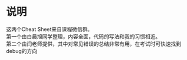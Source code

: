 # 说明

这两个Cheat Sheet来自课程微信群。  
第一个由白晨旭同学整理，内容全面，代码的写法和我的习惯相近。  
第二个由闫老师提供，其中对常见错误的总结非常有用，在考试时可快速找到debug的方向
